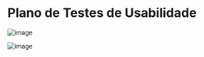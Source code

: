 # Plano de Testes de Usabilidade

![image](https://github.com/ICEI-PUC-Minas-PMV-ADS/pmv-ads-2024-1-e2-proj-int-t4-pmv-ads-2024-1-e2-projeto-cleandrive/assets/90990861/a27cad1f-7316-410c-b8f1-242caec289fe)

![image](https://github.com/ICEI-PUC-Minas-PMV-ADS/pmv-ads-2024-1-e2-proj-int-t4-pmv-ads-2024-1-e2-projeto-cleandrive/assets/90990861/2f761901-abe9-446d-a794-7a9fff811d49)




